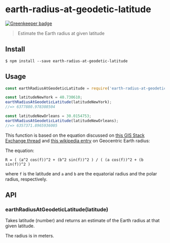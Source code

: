# earth-radius-at-geodetic-latitude

[![Greenkeeper badge](https://badges.greenkeeper.io/dbrockman/earth-radius-at-geodetic-latitude.svg)](https://greenkeeper.io/)

> Estimate the Earth radius at given latitude


## Install

```
$ npm install --save earth-radius-at-geodetic-latitude
```


## Usage

```js
const earthRadiusAtGeodeticLatitude = require('earth-radius-at-geodetic-latitude');

const latitudeNewYork = 40.730610;
earthRadiusAtGeodeticLatitude(latitudeNewYork);
//=> 6377880.978308504

const latitudeNewOrleans = 30.0154753;
earthRadiusAtGeodeticLatitude(latitudeNewOrleans);
//=> 6357371.8965936005
```


This function is based on the equation discussed on [this GIS Stack Exchange thread](http://gis.stackexchange.com/questions/20200) and [this wikipedia entry](http://en.wikipedia.org/wiki/Earth_radius#Geocentric_radius) on Geocentric Earth radius:

The equation:
```
R = ( (a^2 cos(f))^2 + (b^2 sin(f))^2 ) / ( (a cos(f))^2 + (b sin(f))^2 )
```
where `f` is the latitude and `a` and `b` are the equatorial radius and the polar radius, respectively.


## API

### earthRadiusAtGeodeticLatitude(latitude)

Takes latitude (number) and returns an estimate of the Earth radius at that given latitude.

The radius is in meters.
